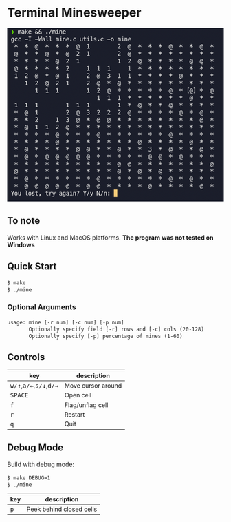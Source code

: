 # Terminal Minesweeper

![thumbnail](./terminal.png)

## To note
Works with Linux and MacOS platforms. **The program was not tested on Windows**

## Quick Start

```console
$ make
$ ./mine
```
### Optional Arguments

```
usage: mine [-r num] [-c num] [-p num]
       Optionally specify field [-r] rows and [-c] cols (20-128)
       Optionally specify [-p] percentage of mines (1-60) 
```

## Controls

| key                                                 | description        |
|-----------------------------------------------------|--------------------|
| <kbd>w/↑</kbd>,<kbd>a/←</kbd>,<kbd>s/↓</kbd>,<kbd>d/→</kbd> | Move cursor around |
| <kbd>SPACE</kbd>                                    | Open cell          |
| <kbd>f</kbd>                                        | Flag/unflag cell   |
| <kbd>r</kbd>                                        | Restart            |
| <kbd>q</kbd>                                        | Quit               |

## Debug Mode

Build with debug mode:

```console
$ make DEBUG=1
$ ./mine
```
| key | description |
|---|---|
| <kbd>p</kbd> | Peek behind closed cells |
